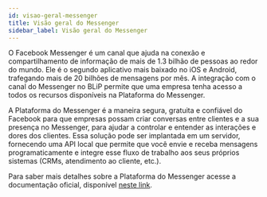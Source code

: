 ```yaml
---
id: visao-geral-messenger
title: Visão geral do Messenger
sidebar_label: Visão geral do Messenger
---
```

O Facebook Messenger é um canal que ajuda na conexão e compartilhamento de informação de mais de 1.3 bilhão de pessoas ao redor do mundo. Ele é o segundo aplicativo mais baixado no iOS e Android, trafegando mais de 20 bilhões de mensagens por mês. A integração com o canal do Messenger no BLiP permite que uma empresa tenha acesso a todos os recursos disponíveis na Plataforma do Messenger.

A Plataforma do Messenger é a maneira segura, gratuita e confiável do Facebook para que empresas possam criar conversas entre clientes e a sua presença no Messenger, para ajudar a controlar e entender as interações e dores dos clientes. Essa solução pode ser implantada em um servidor, fornecendo uma API local que permite que você envie e receba mensagens programaticamente e integre esse fluxo de trabalho aos seus próprios sistemas (CRMs, atendimento ao cliente, etc.).

Para saber mais detalhes sobre a Plataforma do Messenger acesse a documentação oficial, disponível [neste link](https://developers.facebook.com/docs/messenger-platform).
